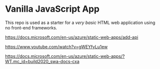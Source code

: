 # Vanilla JavaScript App

This repo is used as a starter for a _very basic_ HTML web application using no front-end frameworks.


https://docs.microsoft.com/en-us/azure/static-web-apps/add-api

https://www.youtube.com/watch?v=gWEYfyLu1ew

https://docs.microsoft.com/en-us/azure/static-web-apps/?WT.mc_id=build2020_swa-docs-cxa
